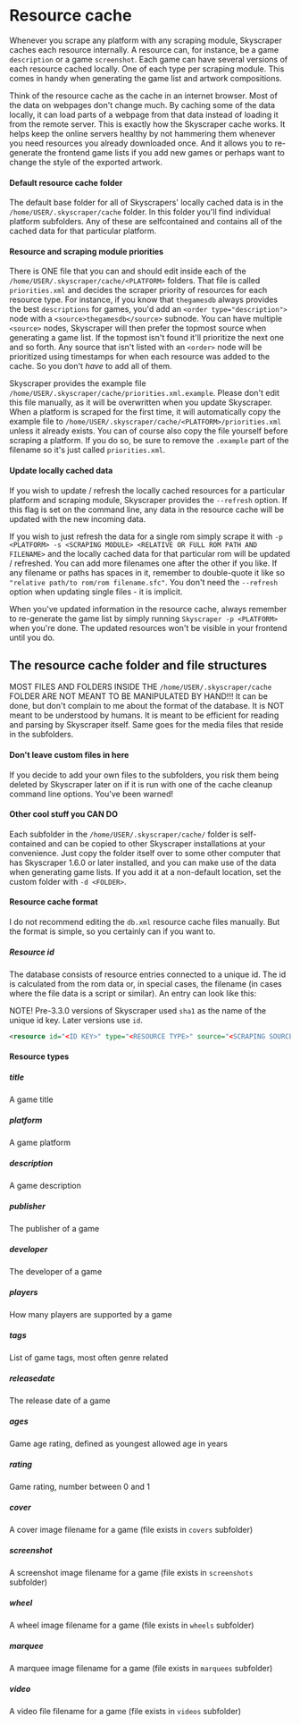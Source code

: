 # Resource cache
Whenever you scrape any platform with any scraping module, Skyscraper caches each resource internally. A resource can, for instance, be a game `description` or a game `screenshot`. Each game can have several versions of each resource cached locally. One of each type per scraping module. This comes in handy when generating the game list and artwork compositions.

Think of the resource cache as the cache in an internet browser. Most of the data on webpages don't change much. By caching some of the data locally, it can load parts of a webpage from that data instead of loading it from the remote server. This is exactly how the Skyscraper cache works. It helps keep the online servers healthy by not hammering them whenever you need resources you already downloaded once. And it allows you to re-generate the frontend game lists if you add new games or perhaps want to change the style of the exported artwork.

#### Default resource cache folder
The default base folder for all of Skyscrapers' locally cached data is in the `/home/USER/.skyscraper/cache` folder. In this folder you'll find individual platform subfolders. Any of these are selfcontained and contains all of the cached data for that particular platform.

#### Resource and scraping module priorities
There is ONE file that you can and should edit inside each of the `/home/USER/.skyscraper/cache/<PLATFORM>` folders. That file is called `priorities.xml` and decides the scraper priority of resources for each resource type. For instance, if you know that `thegamesdb` always provides the best `descriptions` for games, you'd add an `<order type="description">` node with a `<source>thegamesdb</source>` subnode. You can have multiple `<source>` nodes, Skyscraper will then prefer the topmost source when generating a game list. If the topmost isn't found it'll prioritize the next one and so forth. Any source that isn't listed with an `<order>` node will be prioritized using timestamps for when each resource was added to the cache. So you don't *have* to add all of them.

Skyscraper provides the example file `/home/USER/.skyscraper/cache/priorities.xml.example`. Please don't edit this file manually, as it will be overwritten when you update Skyscraper. When a platform is scraped for the first time, it will automatically copy the example file to `/home/USER/.skyscraper/cache/<PLATFORM>/priorities.xml` unless it already exists. You can of course also copy the file yourself before scraping a platform. If you do so, be sure to remove the `.example` part of the filename so it's just called `priorities.xml`.

#### Update locally cached data
If you wish to update / refresh the locally cached resources for a particular platform and scraping module, Skyscraper provides the `--refresh` option. If this flag is set on the command line, any data in the resource cache will be updated with the new incoming data.

If you wish to just refresh the data for a single rom simply scrape it with `-p <PLATFORM> -s <SCRAPING MODULE> <RELATIVE OR FULL ROM PATH AND FILENAME>` and the locally cached data for that particular rom will be updated / refreshed. You can add more filenames one after the other if you like. If any filename or paths has spaces in it, remember to double-quote it like so `"relative path/to rom/rom filename.sfc"`. You don't need the `--refresh` option when updating single files - it is implicit.

When you've updated information in the resource cache, always remember to re-generate the game list by simply running `Skyscraper -p <PLATFORM>` when you're done. The updated resources won't be visible in your frontend until you do.

## The resource cache folder and file structures
MOST FILES AND FOLDERS INSIDE THE `/home/USER/.skyscraper/cache` FOLDER ARE NOT MEANT TO BE MANIPULATED BY HAND!!! It can be done, but don't complain to me about the format of the database. It is NOT meant to be understood by humans. It is meant to be efficient for reading and parsing by Skyscraper itself. Same goes for the media files that reside in the subfolders.

#### Don't leave custom files in here
If you decide to add your own files to the subfolders, you risk them being deleted by Skyscraper later on if it is run with one of the cache cleanup command line options. You've been warned!

#### Other cool stuff you CAN DO
Each subfolder in the `/home/USER/.skyscraper/cache/` folder is self-contained and can be copied to other Skyscraper installations at your convenience. Just copy the folder itself over to some other computer that has Skyscraper 1.6.0 or later installed, and you can make use of the data when generating game lists. If you add it at a non-default location, set the custom folder with `-d <FOLDER>`.

#### Resource cache format
I do not recommend editing the `db.xml` resource cache files manually. But the format is simple, so you certainly can if you want to.

##### Resource id
The database consists of resource entries connected to a unique id. The id is calculated from the rom data or, in special cases, the filename (in cases where the file data is a script or similar). An entry can look like this:

NOTE! Pre-3.3.0 versions of Skyscraper used `sha1` as the name of the unique id key. Later versions use `id`.

```xml
<resource id="<ID KEY>" type="<RESOURCE TYPE>" source="<SCRAPING SOURCE>" timestamp="<UNIX TIMESTAMP IN MSECS>">Resource data</resource>
```

#### Resource types
##### title
A game title
##### platform
A game platform
##### description
A game description
##### publisher
The publisher of a game
##### developer
The developer of a game
##### players
How many players are supported by a game
##### tags
List of game tags, most often genre related
##### releasedate
The release date of a game
##### ages
Game age rating, defined as youngest allowed age in years
##### rating
Game rating, number between 0 and 1
##### cover
A cover image filename for a game (file exists in `covers` subfolder)
##### screenshot
A screenshot image filename for a game (file exists in `screenshots` subfolder)
##### wheel
A wheel image filename for a game (file exists in `wheels` subfolder)
##### marquee
A marquee image filename for a game (file exists in `marquees` subfolder)
##### video
A video file filename for a game (file exists in `videos` subfolder)
